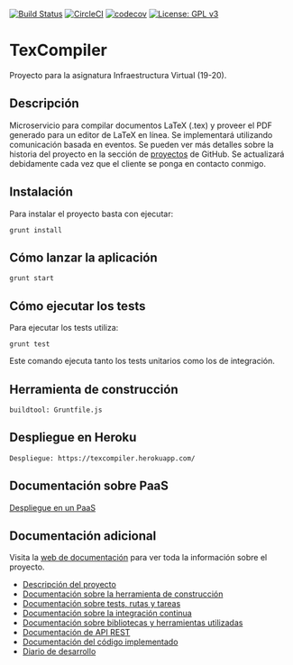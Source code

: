 [![Build Status](https://travis-ci.org/victorperalta93/IV-Proyecto.svg?branch=master)](https://travis-ci.org/victorperalta93/IV-Proyecto)
[![CircleCI](https://circleci.com/gh/victorperalta93/IV-Proyecto.svg?style=svg)](https://circleci.com/gh/victorperalta93/IV-Proyecto)
[![codecov](https://codecov.io/gh/victorperalta93/IV-Proyecto/branch/master/graph/badge.svg)](https://codecov.io/gh/victorperalta93/IV-Proyecto)
[![License: GPL v3](https://img.shields.io/badge/License-GPLv3-blue.svg)](https://www.gnu.org/licenses/gpl-3.0)

# TexCompiler
Proyecto para la asignatura Infraestructura Virtual (19-20).

## Descripción

Microservicio para compilar documentos LaTeX (.tex) y proveer el PDF generado para un editor de LaTeX en línea. Se implementará utilizando comunicación basada en eventos.
Se pueden ver más detalles sobre la historia del proyecto en la sección de [proyectos](https://github.com/victorperalta93/IV-Proyecto/projects/1) de GitHub. Se actualizará debidamente cada vez que el cliente se ponga en contacto conmigo.

## Instalación
Para instalar el proyecto basta con ejecutar:
```
grunt install 
```

## Cómo lanzar la aplicación
```
grunt start
```


## Cómo ejecutar los tests
Para ejecutar los tests utiliza:
```
grunt test
```
Este comando ejecuta tanto los tests unitarios como los de integración.

## Herramienta de construcción
```
buildtool: Gruntfile.js
```

## Despliegue en Heroku

```
Despliegue: https://texcompiler.herokuapp.com/
```

## Documentación sobre PaaS
[Despliegue en un PaaS](https://victorperalta93.github.io/IV-Proyecto/#/paas)

## Documentación adicional
Visita la [web de documentación](https://victorperalta93.github.io/IV-Proyecto) para ver toda la información sobre el proyecto.

* [Descripción del proyecto](https://victorperalta93.github.io/IV-Proyecto/#/descripcion)
* [Documentación sobre la herramienta de construcción](https://victorperalta93.github.io/IV-Proyecto/#/tools_construccion)
* [Documentación sobre tests, rutas y tareas](https://victorperalta93.github.io/IV-Proyecto/#/tests)
* [Documentación sobre la integración continua](https://victorperalta93.github.io/IV-Proyecto/#/integracion_continua)
* [Documentación sobre bibliotecas y herramientas utilizadas](https://victorperalta93.github.io/IV-Proyecto/#/bibtools)
* [Documentación de API REST](https://victorperalta93.github.io/IV-Proyecto/apidoc/index.html)
* [Documentación del código implementado](https://victorperalta93.github.io/IV-Proyecto/docco/texCompiler.html)
* [Diario de desarrollo](https://victorperalta93.github.io/IV-Proyecto/#/diario)